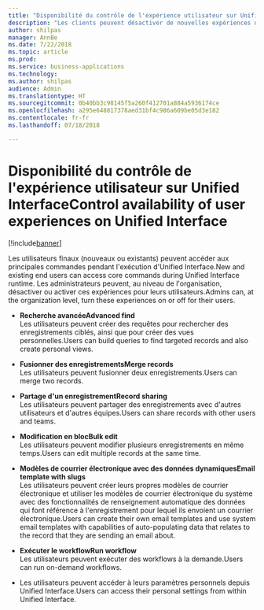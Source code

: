 ```yaml
---
title: "Disponibilité du contrôle de l'expérience utilisateur sur Unified Interface"
description: "Les clients peuvent désactiver de nouvelles expériences utilisateur sur Unified Interface"
author: shilpas
manager: AnnBe
ms.date: 7/22/2018
ms.topic: article
ms.prod: 
ms.service: business-applications
ms.technology: 
ms.author: shilpas
audience: Admin
ms.translationtype: HT
ms.sourcegitcommit: 0b40bb3c98145f5a260f412701a884a5936174ce
ms.openlocfilehash: a295e648817378aed31bf4c986a609be05d3e182
ms.contentlocale: fr-fr
ms.lasthandoff: 07/18/2018

---
```

# <a name="control-availability-of-user-experiences-on-unified-interface"></a><span data-ttu-id="f196e-103">Disponibilité du contrôle de l'expérience utilisateur sur Unified Interface</span><span class="sxs-lookup"><span data-stu-id="f196e-103">Control availability of user experiences on Unified Interface</span></span>


[!include[banner](../../includes/banner.md)]

<span data-ttu-id="f196e-104">Les utilisateurs finaux (nouveaux ou existants) peuvent accéder aux principales commandes pendant l'exécution d'Unified Interface.</span><span class="sxs-lookup"><span data-stu-id="f196e-104">New and existing end users can access core commands during Unified Interface runtime.</span></span> <span data-ttu-id="f196e-105">Les administrateurs peuvent, au niveau de l'organisation, désactiver ou activer ces expériences pour leurs utilisateurs.</span><span class="sxs-lookup"><span data-stu-id="f196e-105">Admins can, at the organization level, turn these experiences on or off for their users.</span></span> 

- <span data-ttu-id="f196e-106">**Recherche avancée**</span><span class="sxs-lookup"><span data-stu-id="f196e-106">**Advanced find**</span></span><br><span data-ttu-id="f196e-107">Les utilisateurs peuvent créer des requêtes pour rechercher des enregistrements ciblés, ainsi que pour créer des vues personnelles.</span><span class="sxs-lookup"><span data-stu-id="f196e-107">Users can build queries to find targeted records and also create personal views.</span></span>

- <span data-ttu-id="f196e-108">**Fusionner des enregistrements**</span><span class="sxs-lookup"><span data-stu-id="f196e-108">**Merge records**</span></span><br><span data-ttu-id="f196e-109">Les utilisateurs peuvent fusionner deux enregistrements.</span><span class="sxs-lookup"><span data-stu-id="f196e-109">Users can merge two records.</span></span>

- <span data-ttu-id="f196e-110">**Partage d'un enregistrement**</span><span class="sxs-lookup"><span data-stu-id="f196e-110">**Record sharing**</span></span><br><span data-ttu-id="f196e-111">Les utilisateurs peuvent partager des enregistrements avec d'autres utilisateurs et d'autres équipes.</span><span class="sxs-lookup"><span data-stu-id="f196e-111">Users can share records with other users and teams.</span></span>

- <span data-ttu-id="f196e-112">**Modification en bloc**</span><span class="sxs-lookup"><span data-stu-id="f196e-112">**Bulk edit**</span></span><br><span data-ttu-id="f196e-113">Les utilisateurs peuvent modifier plusieurs enregistrements en même temps.</span><span class="sxs-lookup"><span data-stu-id="f196e-113">Users can edit multiple records at the same time.</span></span>

- <span data-ttu-id="f196e-114">**Modèles de courrier électronique avec des données dynamiques**</span><span class="sxs-lookup"><span data-stu-id="f196e-114">**Email template with slugs**</span></span><br><span data-ttu-id="f196e-115">Les utilisateurs peuvent créer leurs propres modèles de courrier électronique et utiliser les modèles de courrier électronique du système avec des fonctionnalités de renseignement automatique des données qui font référence à l'enregistrement pour lequel ils envoient un courrier électronique.</span><span class="sxs-lookup"><span data-stu-id="f196e-115">Users can create their own email templates and use system email templates with capabilities of auto-populating data that relates to the record that they are sending an email about.</span></span>

- <span data-ttu-id="f196e-116">**Exécuter le workflow**</span><span class="sxs-lookup"><span data-stu-id="f196e-116">**Run workflow**</span></span><br><span data-ttu-id="f196e-117">Les utilisateurs peuvent exécuter des workflows à la demande.</span><span class="sxs-lookup"><span data-stu-id="f196e-117">Users can run on-demand workflows.</span></span>

- <span data-ttu-id="f196e-118">Les utilisateurs peuvent accéder à leurs paramètres personnels depuis Unified Interface.</span><span class="sxs-lookup"><span data-stu-id="f196e-118">Users can access their personal settings from within Unified Interface.</span></span>


